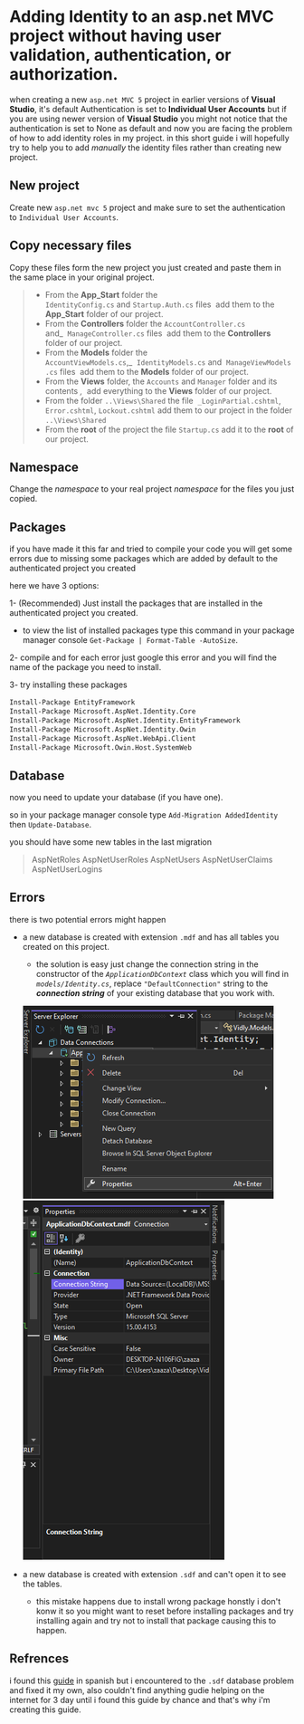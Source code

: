 # Adding Identity to an asp.net MVC project without having user validation, authentication, or authorization.

when creating a new `asp.net MVC 5` project in earlier versions of **Visual Studio**, it's default Authentication is set to **Individual User Accounts** but if you are using newer version of **Visual Studio** you might not notice that the authentication is set to None as default and now you are facing the problem of how to add identity roles in my project. 
in this short guide i will hopefully try to help you to add *manually* the identity files rather than creating new project.

## New project

Create new `asp.net mvc 5` project and make sure to set the authentication to `Individual User Accounts`.

## Copy necessary files

Copy these files form the new project you just created and paste them in the same place in your original project.
> - From the **App_Start** folder the `IdentityConfig.cs` and `Startup.Auth.cs` files  add them to the **App_Start** folder of our project.
> - From the **Controllers** folder the `AccountController.cs` and_  `ManageController.cs` files  add them to the **Controllers** folder of our project.
> - From the **Models** folder the `AccountViewModels.cs`,_  `IdentityModels.cs` and  `ManageViewModels.cs` files  add them to the **Models** folder of our project.
> - From the **Views** folder, the `Accounts` and `Manager` folder and its contents _,_  add everything to the **Views** folder of our project.
> - From the folder `..\Views\Shared` the file  `_LoginPartial.cshtml`, `Error.cshtml`, `Lockout.cshtml` add them to our project in the folder `..\Views\Shared`
> - From the **root** of the project the file `Startup.cs` add it to the **root** of our project.

## Namespace

Change the _namespace_ to your real project _namespace_ for the files you just copied.

## Packages

if you have made it this far and tried to compile your code you will get some errors due to missing some packages which are added by default to the authenticated project you created

 here we have 3 options:

1- (Recommended) Just install the packages that are installed in the authenticated project you created.
* to view the list of installed packages type this command in your package manager console
`Get-Package | Format-Table -AutoSize`.

2- compile and for each error just google this error and you will find the name of the package you need to install.

3- try installing these packages
```
Install-Package EntityFramework
Install-Package Microsoft.AspNet.Identity.Core
Install-Package Microsoft.AspNet.Identity.EntityFramework
Install-Package Microsoft.AspNet.Identity.Owin
Install-Package Microsoft.AspNet.WebApi.Client
Install-Package Microsoft.Owin.Host.SystemWeb
```

## Database

now you need to update your database (if you have one).

so in your package manager console type `Add-Migration AddedIdentity` then `Update-Database`.

you should have some new tables in the last migration
>AspNetRoles
>AspNetUserRoles
>AspNetUsers
>AspNetUserClaims
>AspNetUserLogins

## Errors

there is two potential errors might happen

- a new database is created with extension `.mdf` and has all tables you created on this project.
	 - the solution is easy just change the connection string in the constructor of the _`ApplicationDbContext`_ class which you will find in  _`models/Identity.cs`_, replace `"DefaultConnection"` string to the **_connection string_** of your existing database that you work with.
	 
	 ![database](./db.png "database properties") ![properties](./prop.png "copy connection str")
	   
- a new database is created with extension `.sdf` and can't open it to see the tables.
	- this mistake happens due to install wrong package honstly i don't konw it so you might want to reset before installing packages and try installing again and try not to install that package causing this to happen.

## Refrences

i found this [guide](https://chiroldes.wordpress.com/2015/04/02/agregando-asp-net-identity-a-un-proyecto-mvc-sin-validacion-autenticacion-o-autorizacion-de-usuarios/comment-page-1/?unapproved=38&moderation-hash=0682a451f79f3ea799c95c485f418977#comment-38) in spanish but i encountered to the `.sdf` database problem and fixed it my own, also couldn't find anything gudie helping on the internet for 3 day until i found this guide by chance and that's why i'm creating this guide.

